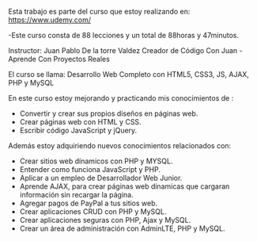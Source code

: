 Esta trabajo es parte del curso que estoy realizando en: https://www.udemy.com/

-Este curso consta de 88 lecciones y un total de 88horas y 47minutos.

Instructor:
Juan Pablo De la torre Valdez
Creador de Código Con Juan - Aprende Con Proyectos Reales

El curso se llama: Desarrollo Web Completo con HTML5, CSS3, JS, AJAX, PHP y MySQL

En este curso estoy mejorando y practicando mis conocimientos de :

- Convertir y crear sus propios diseños en páginas web.
- Crear páginas web con HTML y CSS.
- Escribir código JavaScript y jQuery.

Además estoy adquiriendo nuevos conocimientos relacionados con:

- Crear sitios web dínamicos con PHP y MYSQL.
- Entender como funciona JavaScript y PHP.
- Aplicar a un empleo de Desarrollador Web Junior.
- Aprende AJAX, para crear páginas web dínamicas que cargaran información sin recargar la página.
- Agregar pagos de PayPal a tus sitios web.
- Crear aplicaciones CRUD con PHP y MySQL.
- Crear aplicaciones seguras con PHP, Ajax y MySQL.
- Crear un área de administración con AdminLTE, PHP y MySQL.
